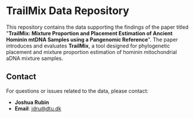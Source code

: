 
# TrailMix Data Repository

This repository contains the data supporting the findings of the paper titled "**TrailMix: Mixture Proportion and Placement Estimation of Ancient Hominin mtDNA Samples using a Pangenomic Reference**". The paper introduces and evaluates **TrailMix**, a tool designed for phylogenetic placement and mixture proportion estimation of hominin mitochondrial aDNA mixture samples.



## Contact

For questions or issues related to the data, please contact:

- **Joshua Rubin**
- **Email**: jdru@dtu.dk
